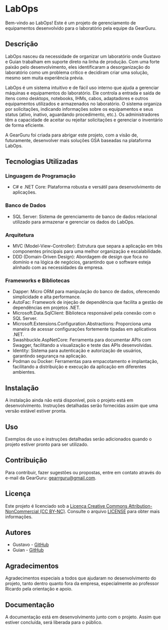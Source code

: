 # LabOps

Bem-vindo ao LabOps! Este é um projeto de gerenciamento de equipamentos desenvolvido para o laboratório pela equipe da GearGuru.

## Descrição

LabOps nasceu da necessidade de organizar um laboratório onde Gustavo e Guian trabalham em suporte direto na linha de produção. Com uma forte paixão pelo desenvolvimento, eles identificaram a desorganização do laboratório como um problema crítico e decidiram criar uma solução, mesmo sem muita experiência prévia.

LabOps é um sistema intuitivo e de fácil uso interno que ajuda a gerenciar máquinas e equipamentos do laboratório. Ele controla a entrada e saída de itens como desktops, notebooks, IHMs, cabos, adaptadores e outros equipamentos utilizados e armazenados no laboratório. O sistema organiza por solicitações, indicando informações sobre os equipamentos e seus status (ativo, inativo, aguardando procedimento, etc.). Os administradores têm a capacidade de aceitar ou rejeitar solicitações e gerenciar o inventário de forma eficiente.

A GearGuru foi criada para abrigar este projeto, com a visão de, futuramente, desenvolver mais soluções GSA baseadas na plataforma LabOps.

## Tecnologias Utilizadas

### Linguagem de Programação
- C# e .NET Core: Plataforma robusta e versátil para desenvolvimento de aplicações.

### Banco de Dados
- SQL Server: Sistema de gerenciamento de banco de dados relacional utilizado para armazenar e gerenciar os dados do LabOps.

### Arquitetura
- MVC (Model-View-Controller): Estrutura que separa a aplicação em três componentes principais para uma melhor organização e escalabilidade.
- DDD (Domain-Driven Design): Abordagem de design que foca no domínio e na lógica de negócios, garantindo que o software esteja alinhado com as necessidades da empresa.

### Frameworks e Bibliotecas
- Dapper: Micro ORM para manipulação do banco de dados, oferecendo simplicidade e alta performance.
- AutoFac: Framework de injeção de dependência que facilita a gestão de dependências em projetos .NET.
- Microsoft.Data.SqlClient: Biblioteca responsável pela conexão com o SQL Server.
- Microsoft.Extensions.Configuration.Abstractions: Proporciona uma maneira de acessar configurações fortemente tipadas em aplicativos .NET.
- Swashbuckle.AspNetCore: Ferramenta para documentar APIs com Swagger, facilitando a visualização e teste das APIs desenvolvidas.
- Identity: Sistema para autenticação e autorização de usuários, garantindo segurança na aplicação.
- Podman ou Docker: Ferramentas para empacotamento e implantação, facilitando a distribuição e execução da aplicação em diferentes ambientes.

## Instalação

A instalação ainda não está disponível, pois o projeto está em desenvolvimento. Instruções detalhadas serão fornecidas assim que uma versão estável estiver pronta.

## Uso

Exemplos de uso e instruções detalhadas serão adicionados quando o projeto estiver pronto para ser utilizado.

## Contribuição

Para contribuir, fazer sugestões ou propostas, entre em contato através do e-mail da GearGuru: gearrguru@gmail.com.

## Licença

Este projeto é licenciado sob a [Licença Creative Commons Attribution-NonCommercial (CC BY-NC)](LICENSE). Consulte o arquivo [LICENSE](LICENSE) para obter mais informações.

## Autores

- Gustavo - [GitHub](https://github.com/DaikKiad)
- Guian - [GitHub](https://github.com/zGuian)

## Agradecimentos

Agradecimentos especiais a todos que ajudaram no desenvolvimento do projeto, tanto dentro quanto fora da empresa, especialmente ao professor Ricardo pela orientação e apoio.

## Documentação

A documentação está em desenvolvimento junto com o projeto. Assim que estiver concluída, será liberada para o público.
